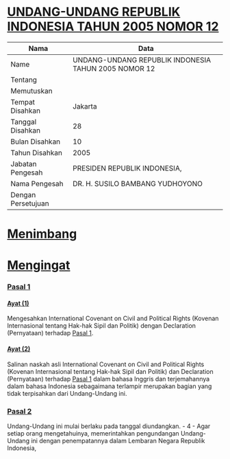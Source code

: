 # [UNDANG-UNDANG REPUBLIK INDONESIA TAHUN 2005 NOMOR 12](http://example.org/legal/peraturan/uu/2005/12)

| Nama | Data |
| ------ | ----- |
|Name|UNDANG-UNDANG REPUBLIK INDONESIA TAHUN 2005 NOMOR 12|
|Tentang||
|Memutuskan||
|Tempat Disahkan|Jakarta|
|Tanggal Disahkan|28|
|Bulan Disahkan|10|
|Tahun Disahkan|2005|
|Jabatan Pengesah|PRESIDEN REPUBLIK INDONESIA,|
|Nama Pengesah|DR. H. SUSILO BAMBANG YUDHOYONO|
|Dengan Persetujuan||
# [Menimbang](http://example.org/legal/peraturan/uu/2005/12/menimbang)

# [Mengingat](http://example.org/legal/peraturan/uu/2005/12/mengingat)


### [Pasal 1](http://example.org/legal/peraturan/uu/2005/12/pasal/0001)

#### [Ayat (1)](http://example.org/legal/peraturan/uu/2005/12/pasal/0001/versi/20051028/ayat/0001)
Mengesahkan International Covenant on Civil and Political Rights (Kovenan Internasional tentang Hak-hak Sipil dan Politik) dengan Declaration (Pernyataan) terhadap [Pasal 1](http://example.org/legal/peraturan/uu/2005/12/pasal/0001).

#### [Ayat (2)](http://example.org/legal/peraturan/uu/2005/12/pasal/0001/versi/20051028/ayat/0002)
Salinan naskah asli International Covenant on Civil and Political Rights (Kovenan Internasional tentang Hak-hak Sipil dan Politik) dan Declaration (Pernyataan) terhadap [Pasal 1](http://example.org/legal/peraturan/uu/2005/12/pasal/0001) dalam bahasa Inggris dan terjemahannya dalam bahasa Indonesia sebagaimana terlampir merupakan bagian yang tidak terpisahkan dari Undang-Undang ini.


### [Pasal 2](http://example.org/legal/peraturan/uu/2005/12/pasal/0002)
Undang-Undang ini mulai berlaku pada tanggal diundangkan. - 4 - Agar setiap orang mengetahuinya, memerintahkan pengundangan Undang-Undang ini dengan penempatannya dalam Lembaran Negara Republik Indonesia,
